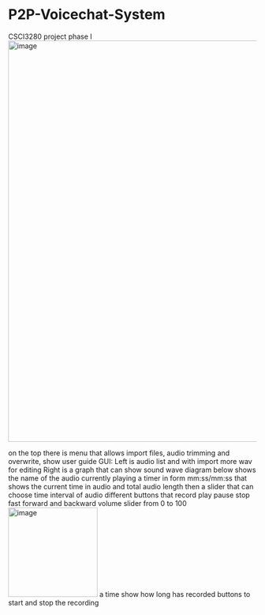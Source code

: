 # P2P-Voicechat-System
CSCI3280 project phase I
<img width="812" alt="image" src="https://github.com/EHChan52/P2P-Voicechat-System/assets/126001690/90ce2e7f-1af8-42f1-880c-f769cef93263">

on the top there is menu that allows import files, audio trimming and overwrite, show user guide
GUI: Left is audio list and with import more wav for editing
Right is a graph that can show sound wave diagram
below shows the name of the audio currently playing
a timer in form mm:ss/mm:ss that shows the current time in audio and total audio length then a slider that can choose time interval of audio
different buttons that record play pause stop fast forward and backward volume slider from 0 to 100
<img width="181" alt="image" src="https://github.com/EHChan52/P2P-Voicechat-System/assets/126001690/a2839bf8-59bc-44e7-bc95-ee126d946840">
a time show how long has recorded
buttons to start and stop the recording
